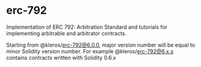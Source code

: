 # erc-792
Implementation of ERC 792: Arbitration Standard and tutorials for implementing arbitrable and arbitrator contracts.

Starting from @kleros/erc-792@6.0.0, major version number will be equal to minor Solidity version number. 
For example @kleros/erc-792@6.x.x contains contracts written with Solidity 0.6.x
